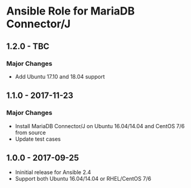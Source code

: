 Ansible Role for MariaDB Connector/J
====================================

1.2.0 - TBC
-----------

### Major Changes

-   Add Ubuntu 17.10 and 18.04 support

1.1.0 - 2017-11-23
------------------

### Major Changes

-   Install MariaDB Connector/J on Ubuntu 16.04/14.04 and CentOS 7/6 from source
-   Update test cases

1.0.0 - 2017-09-25
------------------

-   Ininitial release for Ansible 2.4
-   Support both Ubuntu 16.04/14.04 or RHEL/CentOS 7/6
